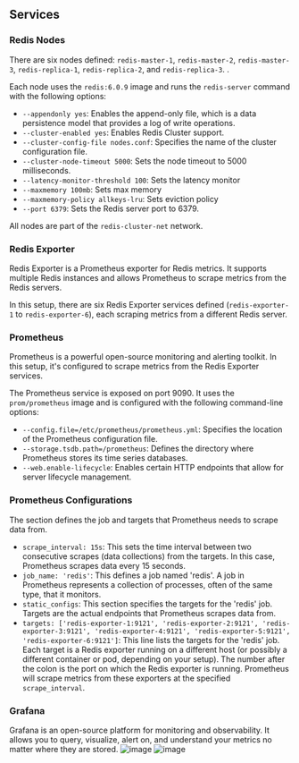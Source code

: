## Services

### Redis Nodes

There are six nodes defined: `redis-master-1`, `redis-master-2`, `redis-master-3`, `redis-replica-1`, `redis-replica-2`, and `redis-replica-3`. . 

Each node uses the `redis:6.0.9` image and runs the `redis-server` command with the following options:

- `--appendonly yes`: Enables the append-only file, which is a data persistence model that provides a log of write operations.
- `--cluster-enabled yes`: Enables Redis Cluster support.
- `--cluster-config-file nodes.conf`: Specifies the name of the cluster configuration file.
- `--cluster-node-timeout 5000`: Sets the node timeout to 5000 milliseconds.
- `--latency-monitor-threshold 100`: Sets the latency monitor
- `--maxmemory 100mb`: Sets max memory 
- `--maxmemory-policy allkeys-lru`: Sets eviction policy
- `--port 6379`: Sets the Redis server port to 6379.

All nodes are part of the `redis-cluster-net` network.

### Redis Exporter

Redis Exporter is a Prometheus exporter for Redis metrics. It supports multiple Redis instances and allows Prometheus to scrape metrics from the Redis servers.

In this setup, there are six Redis Exporter services defined (`redis-exporter-1` to `redis-exporter-6`), each scraping metrics from a different Redis server.

### Prometheus

Prometheus is a powerful open-source monitoring and alerting toolkit. In this setup, it's configured to scrape metrics from the Redis Exporter services.

The Prometheus service is exposed on port 9090. It uses the `prom/prometheus` image and is configured with the following command-line options:

- `--config.file=/etc/prometheus/prometheus.yml`: Specifies the location of the Prometheus configuration file.
- `--storage.tsdb.path=/prometheus`: Defines the directory where Prometheus stores its time series databases.
- `--web.enable-lifecycle`: Enables certain HTTP endpoints that allow for server lifecycle management.

### Prometheus Configurations

The section defines the job and targets that Prometheus needs to scrape data from.
- `scrape_interval: 15s`: This sets the time interval between two consecutive scrapes (data collections) from the targets. In this case, Prometheus scrapes data every 15 seconds.
- `job_name: 'redis'`: This defines a job named 'redis'. A job in Prometheus represents a collection of processes, often of the same type, that it monitors.
- `static_configs`: This section specifies the targets for the 'redis' job. Targets are the actual endpoints that Prometheus scrapes data from.
- `targets: ['redis-exporter-1:9121', 'redis-exporter-2:9121', 'redis-exporter-3:9121', 'redis-exporter-4:9121', 'redis-exporter-5:9121', 'redis-exporter-6:9121']`: This line lists the targets for the 'redis' job. Each target is a Redis exporter running on a different host (or possibly a different container or pod, depending on your setup). The number after the colon is the port on which the Redis exporter is running. Prometheus will scrape metrics from these exporters at the specified `scrape_interval`.

### Grafana

Grafana is an open-source platform for monitoring and observability. It allows you to query, visualize, alert on, and understand your metrics no matter where they are stored.
![image](https://github.com/Lisooo790926/RedisMetrics/assets/48560984/b9ab14b1-0106-4b29-a05f-9a857471c84b)
![image](https://github.com/Lisooo790926/RedisMetrics/assets/48560984/5ee49d8c-c0a9-47f9-a306-8c53308f53ec)


